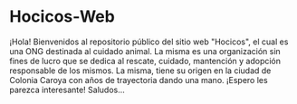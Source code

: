 # Hocicos-Web
¡Hola! Bienvenidos al repositorio público del sitio web "Hocicos", el cual es una ONG destinada al cuidado animal. 
La misma es una organización sin fines de lucro que se dedica al rescate, cuidado, mantención y adopción responsable de los mismos.
La misma, tiene su origen en la ciudad de Colonia Caroya con años de trayectoria dando una mano.
¡Espero les parezca interesante! Saludos...
